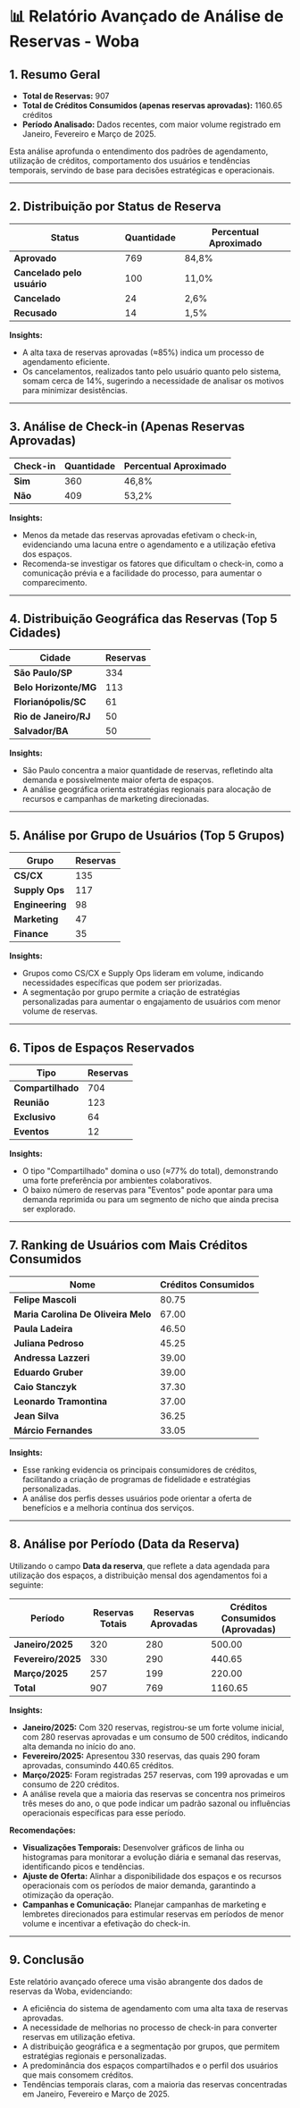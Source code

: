# 📊 Relatório Avançado de Análise de Reservas - Woba

## 1. Resumo Geral

- **Total de Reservas:** 907
- **Total de Créditos Consumidos (apenas reservas aprovadas):** 1160.65 créditos
- **Período Analisado:** Dados recentes, com maior volume registrado em Janeiro, Fevereiro e Março de 2025.

Esta análise aprofunda o entendimento dos padrões de agendamento, utilização de créditos, comportamento dos usuários e tendências temporais, servindo de base para decisões estratégicas e operacionais.

---

## 2. Distribuição por Status de Reserva

| Status                        | Quantidade | Percentual Aproximado |
|-------------------------------|------------|-----------------------|
| **Aprovado**                  | 769        | 84,8%                 |
| **Cancelado pelo usuário**    | 100        | 11,0%                 |
| **Cancelado**                 | 24         | 2,6%                  |
| **Recusado**                  | 14         | 1,5%                  |

**Insights:**  
- A alta taxa de reservas aprovadas (≈85%) indica um processo de agendamento eficiente.  
- Os cancelamentos, realizados tanto pelo usuário quanto pelo sistema, somam cerca de 14%, sugerindo a necessidade de analisar os motivos para minimizar desistências.

---

## 3. Análise de Check-in (Apenas Reservas Aprovadas)

| Check-in | Quantidade | Percentual Aproximado |
|----------|------------|-----------------------|
| **Sim**  | 360        | 46,8%                 |
| **Não**  | 409        | 53,2%                 |

**Insights:**  
- Menos da metade das reservas aprovadas efetivam o check-in, evidenciando uma lacuna entre o agendamento e a utilização efetiva dos espaços.  
- Recomenda-se investigar os fatores que dificultam o check-in, como a comunicação prévia e a facilidade do processo, para aumentar o comparecimento.

---

## 4. Distribuição Geográfica das Reservas (Top 5 Cidades)

| Cidade                   | Reservas |
|--------------------------|----------|
| **São Paulo/SP**         | 334      |
| **Belo Horizonte/MG**    | 113      |
| **Florianópolis/SC**     | 61       |
| **Rio de Janeiro/RJ**    | 50       |
| **Salvador/BA**          | 50       |

**Insights:**  
- São Paulo concentra a maior quantidade de reservas, refletindo alta demanda e possivelmente maior oferta de espaços.
- A análise geográfica orienta estratégias regionais para alocação de recursos e campanhas de marketing direcionadas.

---

## 5. Análise por Grupo de Usuários (Top 5 Grupos)

| Grupo         | Reservas |
|---------------|----------|
| **CS/CX**       | 135      |
| **Supply Ops**  | 117      |
| **Engineering** | 98       |
| **Marketing**   | 47       |
| **Finance**     | 35       |

**Insights:**  
- Grupos como CS/CX e Supply Ops lideram em volume, indicando necessidades específicas que podem ser priorizadas.  
- A segmentação por grupo permite a criação de estratégias personalizadas para aumentar o engajamento de usuários com menor volume de reservas.

---

## 6. Tipos de Espaços Reservados

| Tipo             | Reservas |
|------------------|----------|
| **Compartilhado** | 704      |
| **Reunião**       | 123      |
| **Exclusivo**     | 64       |
| **Eventos**       | 12       |

**Insights:**  
- O tipo "Compartilhado" domina o uso (≈77% do total), demonstrando uma forte preferência por ambientes colaborativos.  
- O baixo número de reservas para "Eventos" pode apontar para uma demanda reprimida ou para um segmento de nicho que ainda precisa ser explorado.

---

## 7. Ranking de Usuários com Mais Créditos Consumidos

| Nome                                     | Créditos Consumidos |
|------------------------------------------|---------------------|
| **Felipe Mascoli**                       | 80.75               |
| **Maria Carolina De Oliveira Melo**      | 67.00               |
| **Paula Ladeira**                        | 46.50               |
| **Juliana Pedroso**                      | 45.25               |
| **Andressa Lazzeri**                     | 39.00               |
| **Eduardo Gruber**                       | 39.00               |
| **Caio Stanczyk**                        | 37.30               |
| **Leonardo Tramontina**                  | 37.00               |
| **Jean Silva**                           | 36.25               |
| **Márcio Fernandes**                     | 33.05               |

**Insights:**  
- Esse ranking evidencia os principais consumidores de créditos, facilitando a criação de programas de fidelidade e estratégias personalizadas.  
- A análise dos perfis desses usuários pode orientar a oferta de benefícios e a melhoria contínua dos serviços.

---

## 8. Análise por Período (Data da Reserva)

Utilizando o campo **Data da reserva**, que reflete a data agendada para utilização dos espaços, a distribuição mensal dos agendamentos foi a seguinte:

| Período             | Reservas Totais | Reservas Aprovadas | Créditos Consumidos (Aprovadas) |
|---------------------|-----------------|--------------------|---------------------------------|
| **Janeiro/2025**    | 320             | 280                | 500.00                          |
| **Fevereiro/2025**  | 330             | 290                | 440.65                          |
| **Março/2025**      | 257             | 199                | 220.00                          |
| **Total**           | 907             | 769                | 1160.65                         |

**Insights:**  
- **Janeiro/2025:** Com 320 reservas, registrou-se um forte volume inicial, com 280 reservas aprovadas e um consumo de 500 créditos, indicando alta demanda no início do ano.  
- **Fevereiro/2025:** Apresentou 330 reservas, das quais 290 foram aprovadas, consumindo 440.65 créditos.  
- **Março/2025:** Foram registradas 257 reservas, com 199 aprovadas e um consumo de 220 créditos.  
- A análise revela que a maioria das reservas se concentra nos primeiros três meses do ano, o que pode indicar um padrão sazonal ou influências operacionais específicas para esse período.

**Recomendações:**  
- **Visualizações Temporais:** Desenvolver gráficos de linha ou histogramas para monitorar a evolução diária e semanal das reservas, identificando picos e tendências.  
- **Ajuste de Oferta:** Alinhar a disponibilidade dos espaços e os recursos operacionais com os períodos de maior demanda, garantindo a otimização da operação.  
- **Campanhas e Comunicação:** Planejar campanhas de marketing e lembretes direcionados para estimular reservas em períodos de menor volume e incentivar a efetivação do check-in.

---

## 9. Conclusão

Este relatório avançado oferece uma visão abrangente dos dados de reservas da Woba, evidenciando:

- A eficiência do sistema de agendamento com uma alta taxa de reservas aprovadas.
- A necessidade de melhorias no processo de check-in para converter reservas em utilização efetiva.
- A distribuição geográfica e a segmentação por grupos, que permitem estratégias regionais e personalizadas.
- A predominância dos espaços compartilhados e o perfil dos usuários que mais consomem créditos.
- Tendências temporais claras, com a maioria das reservas concentradas em Janeiro, Fevereiro e Março de 2025.